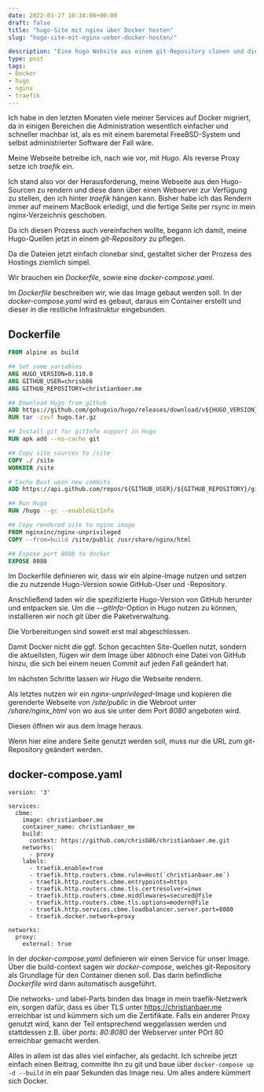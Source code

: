 ```yaml
---
date: 2022-01-27 10:34:08+00:00
draft: false
title: "hugo-Site mit nginx über Docker hosten"
slug: "hugo-site-mit-nginx-ueber-docker-hosten/"

description: "Eine hugo Website aus einem git-Repository clonen und die Dateien in ein nginx-Dockerimage kopieren, um sie in einem COntainer zu hosten"
type: post
tags:
- Docker
- hugo
- nginx
- traefik
---
```


Ich habe in den letzten Monaten viele meiner Services auf Docker migriert, da in einigen Bereichen die Administration wesentlich einfacher und schneller machbar ist, als es mit einem baremetal FreeBSD-System und selbst administrierter Software der Fall wäre.

Meine Webseite betreibe ich, nach wie vor, mit _Hugo_. Als reverse Proxy setze ich _traefik_ ein.

Ich stand also vor der Herausforderung, meine Webseite aus den Hugo-Sourcen zu rendern und diese dann über einen Webserver zur Verfügung zu stellen, den ich hinter _traefik_ hängen kann. Bisher habe ich das Rendern immer auf meinem MacBook erledigt, und die fertige Seite per rsync in mein nginx-Verzeichnis geschoben.

Da ich diesen Prozess auch vereinfachen wollte, begann ich damit, meine Hugo-Quellen jetzt in einem _git-Repository_ zu pflegen.

Da die Dateien jetzt einfach clonebar sind, gestaltet sicher der Prozess des Hostings ziemlich simpel.

Wir brauchen ein _Dockerfile_, sowie eine _docker-compose.yaml_.

Im _Dockerfile_ beschreiben wir, wie das Image gebaut werden soll. In der _docker-compose.yaml_ wird es gebaut, daraus ein Container erstellt und dieser in die restliche Infrastruktur eingebunden.

## Dockerfile

```Dockerfile
FROM alpine as build

## Set some variables
ARG HUGO_VERSION=0.110.0
ARG GITHUB_USER=chrisb86
ARG GITHUB_REPOSITORY=christianbaer.me

## Download Hugo from github
ADD https://github.com/gohugoio/hugo/releases/download/v${HUGO_VERSION}/hugo_${HUGO_VERSION}_Linux-64bit.tar.gz /hugo.tar.gz
RUN tar -zxvf hugo.tar.gz

## Install git for gitInfo support in Hugo 
RUN apk add --no-cache git

## Copy site sources to /site
COPY ./ /site
WORKDIR /site

# Cache Bust upon new commits
ADD https://api.github.com/repos/${GITHUB_USER}/${GITHUB_REPOSITORY}/git/refs/heads/master /.git-hashref

## Run Hugo
RUN /hugo --gc --enableGitInfo

## Copy rendered site to nginx image
FROM nginxinc/nginx-unprivileged
COPY --from=build /site/public /usr/share/nginx/html

## Expose port 8080 to docker
EXPOSE 8080
```

Im Dockerfile definieren wir, dass wir ein alpine-Image nutzen und setzen die zu nutzende Hugo-Version sowie GitHub-User und -Repository.

Anschließend laden wir die spezifizierte Hugo-Version von GitHub herunter und entpacken sie. Um die _--gitInfo_-Option in Hugo nutzen zu können, installieren wir noch _git_ über die Paketverwaltung.

Die Vorbereitungen sind soweit erst mal abgeschlossen.

Damit Docker nicht die ggf. Schon gecachten Site-Quellen nutzt, sondern die aktuellsten, fügen wir dem Image über `ADD`noch eine Datei von GitHub hinzu, die sich bei einem neuen Commit auf jeden Fall geändert hat.

Im nächsten Schritte lassen wir _Hugo_ die Webseite rendern.

Als letztes nutzen wir ein _nginx-unprivileged_-Image und kopieren die gerenderte Webseite von _/site/public_ in die Webroot unter _/share/nginx_html_ von wo aus sie unter dem Port _8080_ angeboten wird.

Diesen öffnen wir aus dem Image heraus.

Wenn hier eine andere Seite genutzt werden soll, muss nur die URL zum git-Repository geändert werden.


## docker-compose.yaml
```docker-compose
version: '3'

services:
  cbme:
    image: christianbaer.me
    container_name: christianbaer_me
    build:
      context: https://github.com/chrisb86/christianbaer.me.git
    networks:
      - proxy
    labels:
      - traefik.enable=true
      - traefik.http.routers.cbme.rule=Host(`christianbaer.me`)
      - traefik.http.routers.cbme.entrypoints=https
      - traefik.http.routers.cbme.tls.certresolver=inwx
      - traefik.http.routers.cbme.middlewares=secured@file
      - traefik.http.routers.cbme.tls.options=modern@file
      - traefik.http.services.cbme.loadbalancer.server.port=8080
      - traefik.docker.network=proxy

networks:
  proxy:
    external: true
```

In der _docker-compose.yaml_ definieren wir einen Service für unser Image. Über die build-context sagen wir _docker-compose_, welches git-Repository als Grundlage für den Container dienen soll. Das darin befindliche _Dockerfile_ wird dann automatisch ausgeführt.

Die networks- und label-Parts binden das Image in mein traefik-Netzwerk ein, sorgen dafür, dass es über TLS unter https://christianbaer.me erreichbar ist und kümmern sich um die Zertifikate. Falls ein anderer Proxy genutzt wird, kann der Teil entsprechend weggelassen werden und stattdessen z.B. über _ports: 80:8080_ der Webserver unter POrt 80 erreichbar gemacht werden.

Alles in allem ist das alles viel einfacher, als gedacht. Ich schreibe jetzt einfach einen Beitrag, committe ihn zu git und baue über `docker-compose up -d --build` in ein paar Sekunden das Image neu. Um alles andere kümmert sich Docker.


